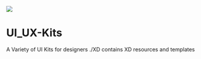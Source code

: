 ![](https://img.shields.io/badge/Design-Flat-ff69b4.svg)
# UI_UX-Kits
A Variety of UI Kits for designers
./XD contains XD resources and templates
